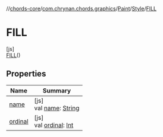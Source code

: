 //[chords-core](../../../../../index.md)/[com.chrynan.chords.graphics](../../../index.md)/[Paint](../../index.md)/[Style](../index.md)/[FILL](index.md)

# FILL

[js]\
[FILL](index.md)()

## Properties

| Name | Summary |
|---|---|
| [name](../../-fill-rule/-e-v-e-n_-o-d-d/index.md#-372974862%2FProperties%2F-844443233) | [js]<br>val [name](../../-fill-rule/-e-v-e-n_-o-d-d/index.md#-372974862%2FProperties%2F-844443233): [String](https://kotlinlang.org/api/latest/jvm/stdlib/kotlin/-string/index.html) |
| [ordinal](../../-fill-rule/-e-v-e-n_-o-d-d/index.md#-739389684%2FProperties%2F-844443233) | [js]<br>val [ordinal](../../-fill-rule/-e-v-e-n_-o-d-d/index.md#-739389684%2FProperties%2F-844443233): [Int](https://kotlinlang.org/api/latest/jvm/stdlib/kotlin/-int/index.html) |
